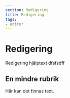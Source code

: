 ```yaml
---
section: Redigering
title: Redigering
tags:
- editor
---
```


# Redigering

Redigering hjälptext dfsfsdff

## En mindre rubrik

Här kan det finnas text.
